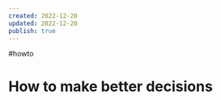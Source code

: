 ```yaml
---
created: 2022-12-20
updated: 2022-12-20
publish: true
---
```

#howto 

# How to make better decisions